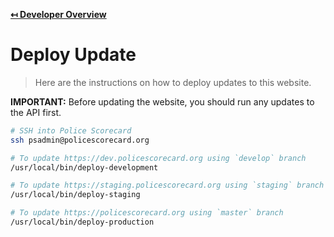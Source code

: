 **[↤ Developer Overview](../README.md)**

Deploy Update
===

> Here are the instructions on how to deploy updates to this website.

**IMPORTANT:** Before updating the website, you should run any updates to the API first.

```bash
# SSH into Police Scorecard
ssh psadmin@policescorecard.org

# To update https://dev.policescorecard.org using `develop` branch
/usr/local/bin/deploy-development

# To update https://staging.policescorecard.org using `staging` branch
/usr/local/bin/deploy-staging

# To update https://policescorecard.org using `master` branch
/usr/local/bin/deploy-production
```
